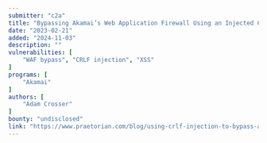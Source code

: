 ```yaml
---
submitter: "c2a"
title: "Bypassing Akamai’s Web Application Firewall Using an Injected Content-Encoding Header"
date: "2023-02-21"
added: "2024-11-03"
description: ""
vulnerabilities: [
    "WAF bypass", "CRLF injection", "XSS"
]
programs: [
    "Akamai"
]
authors: [
    "Adam Crosser"
]
bounty: "undisclosed"
link: "https://www.praetorian.com/blog/using-crlf-injection-to-bypass-akamai-web-app-firewall/"
---
```




